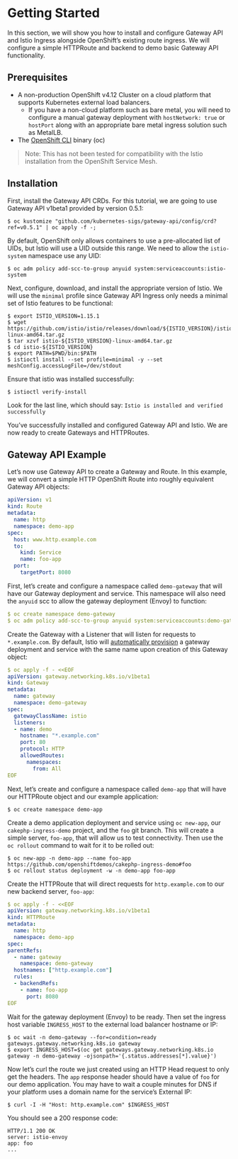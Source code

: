 # Getting Started

In this section, we will show you how to install and configure Gateway API and Istio Ingress alongside OpenShift’s
existing route ingress. We will configure a simple HTTPRoute and backend to demo basic Gateway API functionality.

## Prerequisites

* A non-production OpenShift v4.12 Cluster on a cloud platform that supports Kubernetes external load balancers.
  * If you have a non-cloud platform such as bare metal, you will need to configure a manual gateway deployment with
    `hostNetwork: true` or `hostPort` along with an appropriate bare metal ingress solution such as MetalLB.
* The [OpenShift CLI](https://docs.openshift.com/container-platform/4.11/cli_reference/openshift_cli/getting-started-cli.html#cli-installing-cli_cli-developer-commands)
  binary (oc)

> Note: This has not been tested for compatibility with the Istio installation from the OpenShift Service Mesh.

## Installation
First, install the Gateway API CRDs. For this tutorial, we are going to use Gateway API v1beta1 provided by version 0.5.1:
```shell
$ oc kustomize "github.com/kubernetes-sigs/gateway-api/config/crd?ref=v0.5.1" | oc apply -f -;
```
By default, OpenShift only allows containers to use a pre-allocated list of UIDs, but Istio will use a UID
outside this range. We need to allow the `istio-system` namespace use any UID:
```shell
$ oc adm policy add-scc-to-group anyuid system:serviceaccounts:istio-system
```
Next, configure, download, and install the appropriate version of Istio. We will use the `minimal` profile since
Gateway API Ingress only needs a minimal set of Istio features to be functional:
``` shell
$ export ISTIO_VERSION=1.15.1
$ wget https://github.com/istio/istio/releases/download/${ISTIO_VERSION}/istio-${ISTIO_VERSION}-linux-amd64.tar.gz
$ tar xzvf istio-${ISTIO_VERSION}-linux-amd64.tar.gz
$ cd istio-${ISTIO_VERSION}
$ export PATH=$PWD/bin:$PATH
$ istioctl install --set profile=minimal -y --set meshConfig.accessLogFile=/dev/stdout
```
Ensure that istio was installed successfully:
```shell 
$ istioctl verify-install
```

Look for the last line, which should say: `Istio is installed and verified successfully`

You’ve successfully installed and configured Gateway API and Istio. We are now ready to create Gateways and HTTPRoutes.

## Gateway API Example

Let’s now use Gateway API to create a Gateway and Route. In this example, we will convert a simple HTTP OpenShift Route into
roughly equivalent Gateway API objects:

```yaml
apiVersion: v1
kind: Route
metadata:
  name: http
  namespace: demo-app
spec:
  host: www.http.example.com
  to:
    kind: Service
    name: foo-app
  port:
    targetPort: 8080
```

First, let’s create and configure a namespace called `demo-gateway` that will have our Gateway deployment and service.
This namespace will also need the `anyuid` scc to allow the gateway deployment (Envoy) to function:
```yaml
$ oc create namespace demo-gateway
$ oc adm policy add-scc-to-group anyuid system:serviceaccounts:demo-gateway
```

Create the Gateway with a Listener that will listen for requests to `*.example.com`. By default, Istio will [automatically
provision](https://istio.io/latest/docs/tasks/traffic-management/ingress/gateway-api/#automated-deployment) a gateway
deployment and service with the same name upon creation of this Gateway object:
```yaml
$ oc apply -f - <<EOF
apiVersion: gateway.networking.k8s.io/v1beta1
kind: Gateway
metadata:
  name: gateway
  namespace: demo-gateway
spec:
  gatewayClassName: istio
  listeners:
  - name: demo
    hostname: "*.example.com"
    port: 80
    protocol: HTTP
    allowedRoutes:
      namespaces:
        from: All
EOF
```

Next, let’s create and configure a namespace called `demo-app` that will have our HTTPRoute object and our example application:
```shell
$ oc create namespace demo-app
```

Create a demo application deployment and service using `oc new-app`, our `cakephp-ingress-demo` project, and the `foo`
git branch. This will create a simple server, `foo-app`, that will allow us to test connectivity. Then use the `oc rollout`
command to wait for it to be rolled out:
```shell
$ oc new-app -n demo-app --name foo-app https://github.com/openshiftdemos/cakephp-ingress-demo#foo
$ oc rollout status deployment -w -n demo-app foo-app
```

Create the HTTPRoute that will direct requests for `http.example.com` to our new backend server, `foo-app`:
```yaml
$ oc apply -f - <<EOF
apiVersion: gateway.networking.k8s.io/v1beta1
kind: HTTPRoute
metadata:
  name: http
  namespace: demo-app
spec:
parentRefs:
  - name: gateway
    namespace: demo-gateway
  hostnames: ["http.example.com"]
  rules:
  - backendRefs:
    - name: foo-app
      port: 8080
EOF
```

Wait for the gateway deployment (Envoy) to be ready. Then set the ingress host variable `INGRESS_HOST` to the external
load balancer hostname or IP:
```shell
$ oc wait -n demo-gateway --for=condition=ready gateways.gateway.networking.k8s.io gateway
$ export INGRESS_HOST=$(oc get gateways.gateway.networking.k8s.io gateway -n demo-gateway -ojsonpath='{.status.addresses[*].value}')
```

Now let’s curl the route we just created using an HTTP Head request to only get the headers. The `app` response header
should have a value of `foo` for our demo application. You may have to wait a couple minutes for DNS if your platform
uses a domain name for the service’s External IP:
```shell
$ curl -I -H "Host: http.example.com" $INGRESS_HOST
```

You should see a 200 response code:
```shell
HTTP/1.1 200 OK
server: istio-envoy
app: foo
...
```
